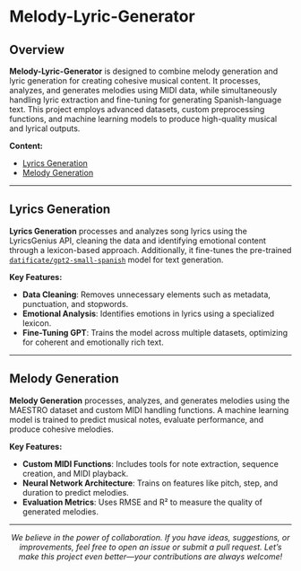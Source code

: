 # Melody-Lyric-Generator

## Overview

**Melody-Lyric-Generator** is designed to combine melody generation and lyric generation for creating cohesive musical content. It processes, analyzes, and generates melodies using MIDI data, while simultaneously handling lyric extraction and fine-tuning for generating Spanish-language text. This project employs advanced datasets, custom preprocessing functions, and machine learning models to produce high-quality musical and lyrical outputs.

**Content:**

- [Lyrics Generation](#lyrics-generation)
- [Melody Generation](#melody-generation)

---

## Lyrics Generation

**Lyrics Generation** processes and analyzes song lyrics using the LyricsGenius API, cleaning the data and identifying emotional content through a lexicon-based approach. Additionally, it fine-tunes the pre-trained [`datificate/gpt2-small-spanish`](https://huggingface.co/datificate/gpt2-small-spanish) model for text generation.

**Key Features:**
- **Data Cleaning**: Removes unnecessary elements such as metadata, punctuation, and stopwords.
- **Emotional Analysis**: Identifies emotions in lyrics using a specialized lexicon.
- **Fine-Tuning GPT**: Trains the model across multiple datasets, optimizing for coherent and emotionally rich text.

---

## Melody Generation

**Melody Generation** processes, analyzes, and generates melodies using the MAESTRO dataset and custom MIDI handling functions. A machine learning model is trained to predict musical notes, evaluate performance, and produce cohesive melodies.

**Key Features:**
- **Custom MIDI Functions**: Includes tools for note extraction, sequence creation, and MIDI playback.
- **Neural Network Architecture**: Trains on features like pitch, step, and duration to predict melodies.
- **Evaluation Metrics**: Uses RMSE and R² to measure the quality of generated melodies.


---

<div align="center"> 
  <em> 
    We believe in the power of collaboration. If you have ideas, suggestions, or improvements, feel free to open an issue or submit a pull request. Let’s make this project even better—your contributions are always welcome! 
  </em> 
</div>

